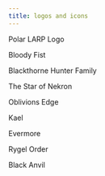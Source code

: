 ```yaml
---
title: logos and icons
---
```




Polar LARP Logo

Bloody Fist

Blackthorne Hunter Family

The Star of Nekron

Oblivions Edge

Kael

Evermore

Rygel Order

Black Anvil
